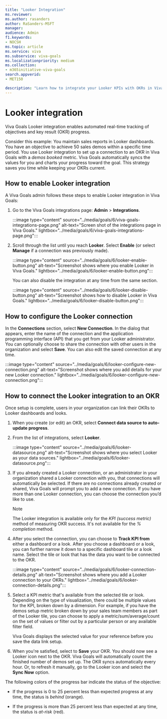 ```yaml
---
title: "Looker Integration"
ms.reviewer: 
ms.author: rasanders
author: RaSanders-MSFT
manager:
audience: Admin
f1.keywords:
- NOCSH
ms.topic: article
ms.service: viva
ms.subservice: viva-goals
ms.localizationpriority: medium
ms.collection:  
- m365initiative-viva-goals
search.appverid:
- MET150

description: "Learn how to integrate your Looker KPIs with OKRs in Viva Goals."
---
```


# Looker integration

Viva Goals Looker integration enables automated real-time tracking of objectives and key result (OKR) progress. 
  
Consider this example: You maintain sales reports in Looker dashboards. You have an objective to achieve 50 sales demos within a specific time period. You use Looker integration to set up a connection to an OKR in Viva Goals with a *demos booked* metric. Viva Goals automatically syncs the values for you and charts your progress toward the goal. This strategy saves you time while keeping your OKRs current.

## How to enable Looker integration

A Viva Goals admin follows these steps to enable Looker integration in Viva Goals:

1. Go to the Viva Goals integrations page: **Admin** > **Integrations**.
  
      :::image type="content" source="../media/goals/6/viva-goals-integrations-page.png" alt-text="Screen shot of the integrations page in Viva Goals." lightbox="../media/goals/6/viva-goals-integrations-page.png":::

2. Scroll through the list until you reach **Looker**. Select **Enable** (or select **Manage** if a connection was previously made).
  
      :::image type="content" source="../media/goals/6/looker-enable-button.png" alt-text="Screenshot shows where you enable Looker in Viva Goals." lightbox="../media/goals/6/looker-enable-button.png":::

   You can also disable the integration at any time from the same section.

      :::image type="content" source="../media/goals/6/looker-disable-button.png" alt-text="Screenshot shows how to disable Looker in Viva Goals." lightbox="../media/goals/6/looker-disable-button.png":::
  
## How to configure the Looker connection

In the **Connections** section, select **New Connection**. In the dialog that appears, enter the name of the connection and the application programming interface (API) that you get from your Looker administrator. You can optionally choose to share the connection with other users in the organization and select **Save**. You can also edit the saved connection at any time.
  
:::image type="content" source="../media/goals/6/looker-configure-new-connection.png" alt-text="Screenshot shows where you add details for your new Looker connection." lightbox="../media/goals/6/looker-configure-new-connection.png":::

## How to connect the Looker integration to an OKR

Once  setup is complete, users in your organization can link their OKRs to Looker dashboards and looks.

1. When you create (or edit) an OKR, select **Connect data source to auto-update progress**.
  
2. From the list of integrations, select **Looker**.
  
      :::image type="content" source="../media/goals/6/looker-datasource.png" alt-text="Screenshot shows where you select Looker as your data sources." lightbox="../media/goals/6/looker-datasource.png":::

3. If you already created a Looker connection, or an administrator in your organization shared a Looker connection with you, that connections will automatically be selected. If there are no connections already created or shared, Viva Goals will prompt you to add a new connection. If you have more than one Looker connection, you can choose the connection you’d like to use.

    > [!NOTE]
    > The Looker integration is available only for the *KPI (success metric)* method of measuring OKR success. It's not available for the *% completion* method.
  
4. After you select the connection, you can choose to **Track KPI from** either a dashboard or a look. After you choose a dashboard or a look, you can further narrow it down to a specific dashboard tile or a look name. Select the tile or look that has the data you want to be connected to the OKR.
  
      :::image type="content" source="../media/goals/6/looker-connection-details.png" alt-text="Screenshot shows where you add a Looker connection to your OKRs." lightbox="../media/goals/6/looker-connection-details.png":::

5. Select a KPI metric that's available from the selected tile or look. Depending on the type of visualization, there could be multiple values for the KPI, broken down by a dimension. For example, if you have the demos setup metric broken down by your sales team members as part of the Looker tile, you can choose to apply a metric/sum/average/count on the set of values or filter out by a particular person or any available filter field.

   Viva Goals displays the selected value for your reference before you save the data link setup.
  
7. When you're satisfied, select to **Save** your OKR. You should now see a Looker icon next to the OKR. Viva Goals will automatically count the finished number of demos set up. The OKR syncs automatically every hour. Or, to refresh it manually, go to the Looker icon and select the **Sync Now** option.

The following colors of the progress bar indicate the status of the objective:

- If the progress is 0 to 25 percent less than expected progress at any time, the status is *behind* (orange).

- If the progress is more than 25 percent less than expected at any time, the status is *at-risk* (red).
